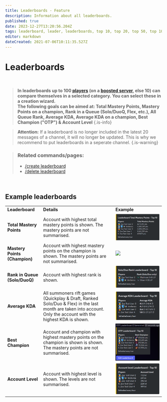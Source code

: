 ```yaml
---
title: Leaderboards - Feature
description: Information about all leaderboards.
published: true
date: 2023-12-27T13:20:56.204Z
tags: leaderboard, leader, leaderboards, top 10, top 20, top 50, top 100, best player
editor: markdown
dateCreated: 2021-07-06T10:11:35.527Z
---
```


# Leaderboards

<br>

>**In leaderboards up to 100 [players](/en/terms/player) (on a [boosted server](https://wiki.zoe-discord-bot.ch/en/Zoe-Points-And-Boosting), else 10) can compare themselves in a selected category. You can select these in a creation wizard. <br>
The following goals can be aimed at: Total Mastery Points, Mastery Points on a champion, Rank in a Queue (Solo/DuoQ, Flex, etc.), All Queue Rank, Average KDA, Average KDA on a champion, Best Champion ("OTP") & Account Level**
>{.is-info}

> **Attention:** If a leaderboard is no longer included in the latest 20 messages of a channel, it will no longer be updated. This is why we recommend to put leaderboards in a seperate channel.
>{.is-warning}

>### Related commands/pages:
>-   [/create leaderboard](/en/commands/create/leaderboard/)
>-   [/delete leaderboard](/en/commands/delete/leaderboard/)

<br>

## Example leaderboards

|     |     |     |
| --- | --- | --- |
| **Leaderboard** | **Details** | **Example** |
| **Total Mastery Points** | Account with highest total mastery points is shown. The mastery points are not summarised. | ![](/en_/en_leaderboard_totalmasterypoints.png) |
| **Mastery Points (Champion)** | Account with highest mastery points on the champion is shown. The mastery points are not summarised. | ![](/en_/en_leaderboard_championmasterypoints.png) |
| **Rank in Queue (Solo/DuoQ)** | Account with highest rank is shown. | ![](/en_/en_leaderboard_rank.png) |
| **Average KDA** | All summoners rift games (Quickplay & Draft, Ranked Solo/Duo & Flex) in the last month are taken into account. Only the account with the highest KDA is shown. | ![](/en_/en_leaderboard_kda.png) |
| **Best Champion** | Account and champion with highest mastery points on the champion is shown is shown. The mastery points are not summarised. | ![](/en_/en_leaderboard_otp.png) |
| **Account Level** | Account with highest level is shown. The levels are not summarised. | ![](/en_/en_leaderboard_accountlevel.png) |
